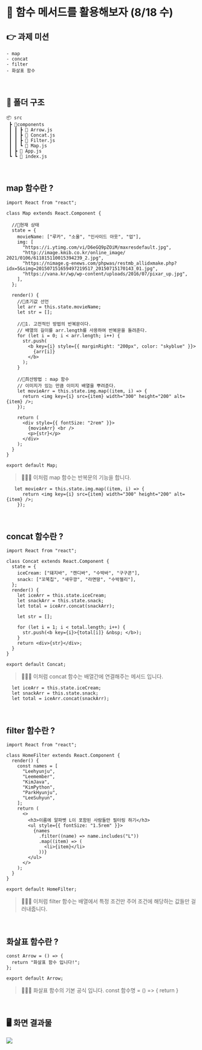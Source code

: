 # 🌅 함수 메서드를 활용해보자 (8/18 수)

## 👉 과제 미션

```
- map
- concat
- filter
- 화살표 함수
```

<br />

## 📂 폴더 구조

```
📦 src
 ┣ 📂components
 ┃ ┃ ┣ 📜 Arrow.js
 ┃ ┃ ┣ 📜 Concat.js
 ┃ ┃ ┣ 📜 Filter.js
 ┃ ┃ ┗ 📜 Map.js
 ┃ ┣ 📜 App.js
 ┗ ┗ 📜 index.js
```

<br />

## map 함수란 ?

```
import React from "react";

class Map extends React.Component {

  //📍현재 상태
  state = {
    movieName: ["루카", "소울", "인사이드 아웃", "업"],
    img: [
      "https://i.ytimg.com/vi/D6eGQ9pZOiM/maxresdefault.jpg",
      "http://image.kmib.co.kr/online_image/ 2021/0106/611815110015394239_2.jpg",
      "https://nimage.g-enews.com/phpwas/restmb_allidxmake.php? idx=5&simg=201507151659497219517_20150715170143_01.jpg",
      "https://vana.kr/wp/wp-content/uploads/2016/07/pixar_up.jpg",
    ],
  };

  render() {
    //📍초기값 선언
    let arr = this.state.movieName;
    let str = [];

    //📍1. 고전적인 방법의 반복문이다.
    // 배열의 길이를 arr.length를 사용하여 반복문을 돌려준다.
    for (let i = 0; i < arr.length; i++) {
      str.push(
        <b key={i} style={{ marginRight: "200px", color: "skyblue" }}>
          {arr[i]}
        </b>
      );
    }

    //📍최산방법 : map 함수
    // 이미지가 있는 만큼 이미지 배열을 뿌려준다.
    let movieArr = this.state.img.map((item, i) => {
      return <img key={i} src={item} width="300" height="200" alt={item} />;
    });

    return (
      <div style={{ fontSize: "2rem" }}>
        {movieArr} <br />
        <p>{str}</p>
      </div>
    );
  }
}

export default Map;
```

> 🙆🏻‍♀️ 이처럼 map 함수는 반복문의 기능을 합니다.

```
   let movieArr = this.state.img.map((item, i) => {
      return <img key={i} src={item} width="300" height="200" alt={item} />;
    });
```

<br />

## concat 함수란 ?

```
import React from "react";

class Concat extends React.Component {
  state = {
    iceCream: ["돼지바", "캔디바", "수박바", "구구콘"],
    snack: ["꼬북칩", "새우깡", "라면땅", "수박젤리"],
  };
  render() {
    let iceArr = this.state.iceCream;
    let snackArr = this.state.snack;
    let total = iceArr.concat(snackArr);

    let str = [];

    for (let i = 1; i < total.length; i++) {
      str.push(<b key={i}>{total[i]} &nbsp; </b>);
    }
    return <div>{str}</div>;
  }
}

export default Concat;
```

> 🙆🏻‍♀️ 이처럼 concat 함수는 배열간에 연결해주는 메서드 입니다.

```
  let iceArr = this.state.iceCream;
  let snackArr = this.state.snack;
  let total = iceArr.concat(snackArr);
```

<br />

## filter 함수란 ?

```
import React from "react";

class HomeFilter extends React.Component {
  render() {
    const names = [
      "Leehyunju",
      "Leemember",
      "KimJava",
      "KimPython",
      "ParkHyunju",
      "LeeSuhyun",
    ];
    return (
      <>
        <h3>이름에 알파벳 L이 포함된 사람들만 필터링 하기</h3>
        <ul style={{ fontSize: "1.5rem" }}>
          {names
            .filter((name) => name.includes("L"))
            .map((item) => (
              <li>{item}</li>
            ))}
        </ul>
      </>
    );
  }
}

export default HomeFilter;
```

> 🙆🏻‍♀️ 이처럼 filter 함수는 배열에서 특정 조건만 주어 조건에 해당하는 값들만 걸러내줍니다.

<br />

## 화살표 함수란 ?

```
const Arrow = () => {
  return "화살표 함수 입니다!";
};

export default Arrow;
```

> 🙆🏻‍♀️  화살표 함수의 기본 공식 입니다. const 함수명 = () => { return }

<br />


## 🖥 화면 결과물

![](https://images.velog.io/images/leemember/post/d776c3be-4e2d-48be-8b11-1ca26c3a28be/1%E1%84%87%E1%85%A5%E1%86%AB%E1%84%8D%E1%85%A2%E1%84%80%E1%85%AA%E1%84%8C%E1%85%A6_%E1%84%92%E1%85%AA%E1%84%86%E1%85%A7%E1%86%AB%E1%84%80%E1%85%A7%E1%86%AF%E1%84%80%E1%85%AA%E1%84%86%E1%85%AE%E1%86%AF.png)